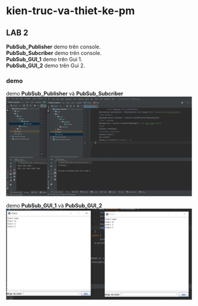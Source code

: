 ﻿# kien-truc-va-thiet-ke-pm

## LAB 2  
**PubSub_Publisher** demo trên console.  
**PubSub_Subcriber** demo trên console.  
**PubSub_GUI_1** demo trên Gui 1.  
**PubSub_GUI_2** demo trên Gui 2.  

### demo 
demo **PubSub_Publisher** và **PubSub_Subcriber**
![image](../image//PubSub.jpg)

demo **PubSub_GUI_1** và **PubSub_GUI_2**
![image](../image//PubSub_Gui.jpg)

